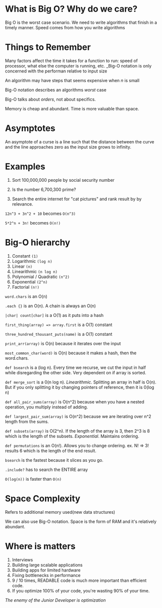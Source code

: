 # What is Big O? Why do we care?

Big O is the worst case scenario. We need to write algorithms that finish in a timely manner. Speed comes from how you write algorithms

# Things to Remember

Many factors affect the time  it takes for a function to run: speed of processor, what else the computer is running, etc. _Big-O notation is only concerned with the performan relative to input size

An algorithm may have steps that seems expensive when _n_ is small

Big-O notation describes an algorithms _worst_ case

Big-O talks about _orders_, not about specifics.

Memory is cheap and abundant. Time is more valuable than space.

# Asymptotes

An asymptote of a curse is a line such that the distance between the curve and the line approaches zero as the input size grows to infinity.

# Examples

1. Sort 100,000,000 people by social security number

2. Is the number 6,700,300 prime?

3. Search the entire internet for "cat pictures" and rank result by by relevance.

`12n^3 + 3n^2 + 10` becomes `O(n^3)`

`5*2^n + 3n!` becomes `O(n!)`

# Big-O hierarchy

1. Constant `(1)`
2. Logarithmic `(log n)`
3. Linear `(n)`
4. Linearithmic `(n log n)`
5. Polynomial / Quadratic `(n^2)`
6. Exponential `(2^n)`
7. Factorial `(n!)`

`word.chars` is an O(n)

`.each {}` is an O(n). A chain is always an O(n)

`|char| count[char]` is a O(1) as it puts into a hash

`first_thing(array) => array.first` is a O(1) constant

`three_hundred_thousant_puts(name)` is a O(1) constant

`print_arr(array)` is O(n) because it iterates over the input

`most_common_char(word)` is O(n) because it makes a hash, then the word.chars.

`def bsearch` is a (log n). Every time we recurse, we cut the input in half while disregarding the other side. Very dependent on if array is sorted.

`def merge_sort` is a 0(n log n). _Linearithmic_. Splitting an array in half is O(n). But if you only splitting it by changing pointers of reference, then it is 0(log n)

`def all_pair_sums(array)` is O(n^2) because when you have a nested operation, you multiply instead of adding.

`def largest_pair_sum(array)` is O(n^2) because we are iterating over n^2 length from the sums.

`def subsets(array)` is O(2^n). If the length of the array is 3, then 2^3 is 8 which is the length of the subsets. _Exponential_. Maintains ordering.

`def permutations` is an O(n!). Allows you to change ordering. ex. N! => 3! results 6 which is the length of the end result.

`bsearch` is the fastest because it slices as you go.

`.include?` has to search the ENTIRE array

`O(log(n))` is faster than `O(n)`

# Space Complexity

Refers to additional memory used(new data structures)

We can also use Big-O notation. Space is the form of RAM and it's relatively abundant.

# Where is matters

1. Interviews
2. Building large scalable applications
3. Building apps for limited hardware
4. Fixing bottlenecks in performance
5. 9 / 10 times, READABLE code is much more important than efficient code.
6. If you optimize 100% of your code, you're wasting 90% of your time.

_The enemy of the Junior Developer is optimization_
